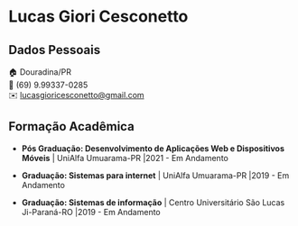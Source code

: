 # Lucas Giori Cesconetto

## Dados Pessoais

:house:    Douradina/PR <br>
:iphone:   (69) 9.99337-0285 <br>
:envelope:  lucasgioricesconetto@gmail.com

## Formação Acadêmica

* **Pós Graduação: Desenvolvimento de Aplicações Web e Dispositivos Móveis** | UniAlfa Umuarama-PR |2021 - Em Andamento 

* **Graduação: Sistemas para internet** | UniAlfa Umuarama-PR |2019 - Em Andamento 

* **Graduação: Sistemas de informação** | Centro Universitário São Lucas Ji-Paraná-RO |2019 - Em Andamento 